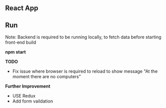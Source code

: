 ## React App

## Run

Note: Backend is required to be running locally, to fetch data before starting front-end build 

**npm start**

**TODO**
- Fix issue where browser is required to reload to show message "At the moment there are no computers"

**Further Improvement**
- USE Redux
- Add form vaildation 


